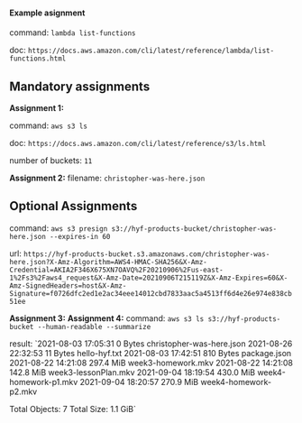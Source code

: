 #### Example asignment

command: `lambda list-functions`

doc: `https://docs.aws.amazon.com/cli/latest/reference/lambda/list-functions.html`

## Mandatory assignments

**Assignment 1:**

command: `aws s3 ls`

doc: `https://docs.aws.amazon.com/cli/latest/reference/s3/ls.html`

number of buckets: `11`

**Assignment 2:**
filename: `christopher-was-here.json`

## Optional Assignments

command: `aws s3 presign s3://hyf-products-bucket/christopher-was-here.json --expires-in 60`

url: `https://hyf-products-bucket.s3.amazonaws.com/christopher-was-here.json?X-Amz-Algorithm=AWS4-HMAC-SHA256&X-Amz-Credential=AKIA2F346X675XN7OAVQ%2F20210906%2Fus-east-1%2Fs3%2Faws4_request&X-Amz-Date=20210906T215119Z&X-Amz-Expires=60&X-Amz-SignedHeaders=host&X-Amz-Signature=f0726dfc2ed1e2ac34eee14012cbd7833aac5a4513ff6d4e26e974e838cb51ee`

**Assignment 3:**
**Assignment 4:**
command: `aws s3 ls s3://hyf-products-bucket --human-readable --summarize`

result: `2021-08-03 17:05:31    0 Bytes christopher-was-here.json
2021-08-26 22:32:53   11 Bytes hello-hyf.txt
2021-08-03 17:42:51  810 Bytes package.json
2021-08-22 14:21:08  297.4 MiB week3-homework.mkv
2021-08-22 14:21:08  142.8 MiB week3-lessonPlan.mkv
2021-09-04 18:19:54  430.0 MiB week4-homework-p1.mkv
2021-09-04 18:20:57  270.9 MiB week4-homework-p2.mkv

Total Objects: 7
   Total Size: 1.1 GiB`


